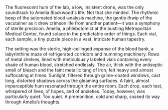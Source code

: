 The fluorescent hum of the lab, a low, insistent drone, was the only soundtrack to Amelia Blackwood's life.  Not that she minded.  The rhythmic beep of the automated blood-analysis machine, the gentle *thwip* of the vacutainer as it drew crimson life from another patient—it was a symphony of sterile precision.  Amelia, a phlebotomist at the bustling Metropolitan Medical Center, found solace in the predictable order of things.  Each vial, each sample, a tiny puzzle piece in a vast, intricate human tapestry.

The setting was the sterile, high-ceilinged expanse of the blood bank, a labyrinthine maze of refrigerated corridors and humming machinery.  Rows of metal shelves, lined with meticulously labeled vials containing every shade of human blood, stretched endlessly.  The air, thick with the antiseptic smell of bleach and the faint metallic tang of iron, felt heavy and almost suffocating at times.  Sunlight, filtered through grime-coated windows, cast long, distorted shadows across the gleaming surfaces.  A faint, almost imperceptible hum resonated through the entire room.  Each drop, each test, whispered of lives, of hopes, and of anxieties.  Today, however, was particularly quiet.  Too quiet.  A premonition, cold and sharp, snaked its way through Amelia’s thoughts.
